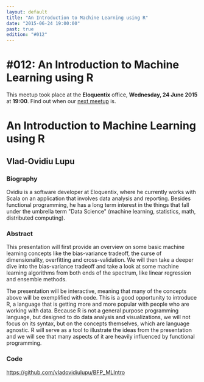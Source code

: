 ```yaml
---
layout: default
title: "An Introduction to Machine Learning using R"
date: "2015-06-24 19:00:00"
past: true
edition: "#012"
---
```


<div class="description">
  <h1><span class="edition-number">#012</span>: An Introduction to Machine Learning using R</h1>
  <p>This meetup took place at the <strong>Eloquentix</strong> office,
    <strong>Wednesday, 24 June 2015</strong> at <strong>19:00</strong>.
    Find out when our <a href="/next">next meetup</a> is.</p>
</div>

<div class="clear-fix"></div>

<div class="presentation">
  <h1>An Introduction to Machine Learning using R</h1>
  <div class="details">
    <div class="left">
      <div class="biography">
        <h2 class="speaker">Vlad-Ovidiu Lupu</h2>
        <h3>Biography</h3>
        <p>Ovidiu is a software developer at Eloquentix, where he currently works
        with Scala on an application that involves data analysis and reporting.
        Besides functional programming, he has a long term interest in the things
        that fall under the umbrella term "Data Science" (machine learning,
        statistics, math, distributed computing).</p>
      </div>
      <div class="abstract">
        <h3>Abstract</h3>
        <p>This presentation will first provide an overview on some basic machine
        learning concepts like the bias-variance tradeoff, the curse of dimensionality,
        overfitting and cross-validation. We will then take a deeper dive into
        the bias-variance tradeoff and take a look at some machine learning
        algorithms from both ends of the spectrum, like linear regression and
        ensemble methods.</p>
        <p>The presentation will be interactive, meaning that many of the concepts
        above will be exemplified with code. This is a good opportunity to introduce
        R, a language that is getting more and more popular with people who are
        working with data. Because R is not a general purpose programming language,
        but designed to do data analysis and visualizations, we will not focus on
        its syntax, but on the concepts themselves, which are language agnostic.
        R will serve as a tool to illustrate the ideas from the presentation and
        we will see that many aspects of it are heavily influenced by functional
        programming.</p>
      </div>
      <div class="code">
        <h3>Code</h3>
        <p><a href="https://github.com/vladovidiulupu/BFP_MLIntro">https://github.com/vladovidiulupu/BFP_MLIntro</a></p>
      </div>
    </div>
    <div class="right">
      <div class="slides">
        <script async class="speakerdeck-embed" data-id="86c2562451ab497990ef2b518bf96b3d" data-ratio="1.33333333333333" src="//speakerdeck.com/assets/embed.js"></script>
      </div>
    </div>
  </div>
</div>
